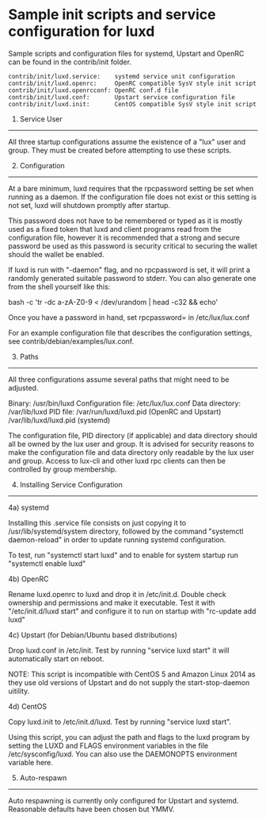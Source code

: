 Sample init scripts and service configuration for luxd
==========================================================

Sample scripts and configuration files for systemd, Upstart and OpenRC
can be found in the contrib/init folder.

    contrib/init/luxd.service:    systemd service unit configuration
    contrib/init/luxd.openrc:     OpenRC compatible SysV style init script
    contrib/init/luxd.openrcconf: OpenRC conf.d file
    contrib/init/luxd.conf:       Upstart service configuration file
    contrib/init/luxd.init:       CentOS compatible SysV style init script

1. Service User
---------------------------------

All three startup configurations assume the existence of a "lux" user
and group.  They must be created before attempting to use these scripts.

2. Configuration
---------------------------------

At a bare minimum, luxd requires that the rpcpassword setting be set
when running as a daemon.  If the configuration file does not exist or this
setting is not set, luxd will shutdown promptly after startup.

This password does not have to be remembered or typed as it is mostly used
as a fixed token that luxd and client programs read from the configuration
file, however it is recommended that a strong and secure password be used
as this password is security critical to securing the wallet should the
wallet be enabled.

If luxd is run with "-daemon" flag, and no rpcpassword is set, it will
print a randomly generated suitable password to stderr.  You can also
generate one from the shell yourself like this:

bash -c 'tr -dc a-zA-Z0-9 < /dev/urandom | head -c32 && echo'

Once you have a password in hand, set rpcpassword= in /etc/lux/lux.conf

For an example configuration file that describes the configuration settings,
see contrib/debian/examples/lux.conf.

3. Paths
---------------------------------

All three configurations assume several paths that might need to be adjusted.

Binary:              /usr/bin/luxd
Configuration file:  /etc/lux/lux.conf
Data directory:      /var/lib/luxd
PID file:            /var/run/luxd/luxd.pid (OpenRC and Upstart)
                     /var/lib/luxd/luxd.pid (systemd)

The configuration file, PID directory (if applicable) and data directory
should all be owned by the lux user and group.  It is advised for security
reasons to make the configuration file and data directory only readable by the
lux user and group.  Access to lux-cli and other luxd rpc clients
can then be controlled by group membership.

4. Installing Service Configuration
-----------------------------------

4a) systemd

Installing this .service file consists on just copying it to
/usr/lib/systemd/system directory, followed by the command
"systemctl daemon-reload" in order to update running systemd configuration.

To test, run "systemctl start luxd" and to enable for system startup run
"systemctl enable luxd"

4b) OpenRC

Rename luxd.openrc to luxd and drop it in /etc/init.d.  Double
check ownership and permissions and make it executable.  Test it with
"/etc/init.d/luxd start" and configure it to run on startup with
"rc-update add luxd"

4c) Upstart (for Debian/Ubuntu based distributions)

Drop luxd.conf in /etc/init.  Test by running "service luxd start"
it will automatically start on reboot.

NOTE: This script is incompatible with CentOS 5 and Amazon Linux 2014 as they
use old versions of Upstart and do not supply the start-stop-daemon uitility.

4d) CentOS

Copy luxd.init to /etc/init.d/luxd. Test by running "service luxd start".

Using this script, you can adjust the path and flags to the luxd program by
setting the LUXD and FLAGS environment variables in the file
/etc/sysconfig/luxd. You can also use the DAEMONOPTS environment variable here.

5. Auto-respawn
-----------------------------------

Auto respawning is currently only configured for Upstart and systemd.
Reasonable defaults have been chosen but YMMV.
